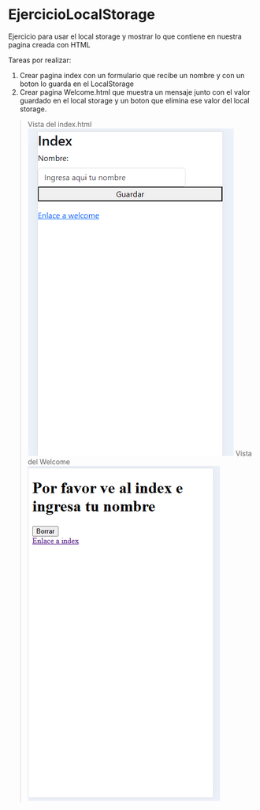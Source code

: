 # EjercicioLocalStorage
Ejercicio para usar el local storage y mostrar lo que contiene en nuestra pagina creada con HTML

Tareas por realizar:
1. Crear pagina index con un formulario que recibe un nombre y con un boton lo guarda en el LocalStorage
2. Crear pagina Welcome.html que muestra un mensaje junto con el valor guardado en el local storage y un boton que elimina ese valor del local storage.


> Vista del index.html
![Index](https://raw.githubusercontent.com/ErickGonzalezV/EjercicioLocalStorage/refs/heads/main/Screenshots/Index%20ejercicio.png)
> Vista del Welcome
> ![Welcome](https://raw.githubusercontent.com/ErickGonzalezV/EjercicioLocalStorage/refs/heads/main/Screenshots/Welcome%20Ejercicio.png)
